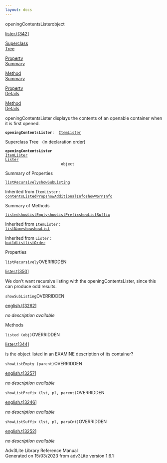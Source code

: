 ```yaml
---
layout: docs
---
```

<span class="title">openingContentsLister</span><span class="type">object</span>

[lister.t](../file/lister.t.html)\[[342](../source/lister.t.html#342)\]

[Superclass  
Tree](#_SuperClassTree_)

[Property  
Summary](#_PropSummary_)

[Method  
Summary](#_MethodSummary_)

[Property  
Details](#_Properties_)

[Method  
Details](#_Methods_)



openingContentsLister displays the contents of an openable container
when it is first opened.

**`openingContentsLister`**` :   `[`ItemLister`](../object/ItemLister.html)



<span id="_SuperClassTree_"></span>



<span class="hdln">Superclass Tree</span>   (in declaration order)



**`openingContentsLister`**  
[`ItemLister`](../object/ItemLister.html)  
[`Lister`](../object/Lister.html)  
`                         object`  
<span id="_PropSummary_"></span>



<span class="hdln">Summary of Properties</span>  



[`listRecursively`](#listRecursively)[`showSubListing`](#showSubListing)

Inherited from `ItemLister` :  
[`contentsListedProp`](../object/ItemLister.html#contentsListedProp)[`showAdditionalInfo`](../object/ItemLister.html#showAdditionalInfo)[`showWornInfo`](../object/ItemLister.html#showWornInfo)



<span id="_MethodSummary_"></span>



<span class="hdln">Summary of Methods</span>  



[`listed`](#listed)[`showListEmpty`](#showListEmpty)[`showListPrefix`](#showListPrefix)[`showListSuffix`](#showListSuffix)

Inherited from `ItemLister` :  
[`listName`](../object/ItemLister.html#listName)[`show`](../object/ItemLister.html#show)[`showList`](../object/ItemLister.html#showList)

Inherited from `Lister` :  
[`buildList`](../object/Lister.html#buildList)[`listOrder`](../object/Lister.html#listOrder)

<span id="_Properties_"></span>



<span class="hdln">Properties</span>  



<span id="listRecursively"></span>

`listRecursively`<span class="rem">OVERRIDDEN</span>

[lister.t](../file/lister.t.html)\[[350](../source/lister.t.html#350)\]



We don't want recursive listing with the openingContentsLister, since
this can produce odd results.



<span id="showSubListing"></span>

`showSubListing`<span class="rem">OVERRIDDEN</span>

[english.t](../file/english.t.html)\[[3262](../source/english.t.html#3262)\]



*no description available*



<span id="_Methods_"></span>



<span class="hdln">Methods</span>  



<span id="listed"></span>

`listed (obj)`<span class="rem">OVERRIDDEN</span>

[lister.t](../file/lister.t.html)\[[344](../source/lister.t.html#344)\]



is the object listed in an EXAMINE description of its container?



<span id="showListEmpty"></span>

`showListEmpty (parent)`<span class="rem">OVERRIDDEN</span>

[english.t](../file/english.t.html)\[[3257](../source/english.t.html#3257)\]



*no description available*



<span id="showListPrefix"></span>

`showListPrefix (lst, pl, parent)`<span class="rem">OVERRIDDEN</span>

[english.t](../file/english.t.html)\[[3246](../source/english.t.html#3246)\]



*no description available*



<span id="showListSuffix"></span>

`showListSuffix (lst, pl, paraCnt)`<span class="rem">OVERRIDDEN</span>

[english.t](../file/english.t.html)\[[3252](../source/english.t.html#3252)\]



*no description available*





Adv3Lite Library Reference Manual  
Generated on 15/03/2023 from adv3Lite version 1.6.1


